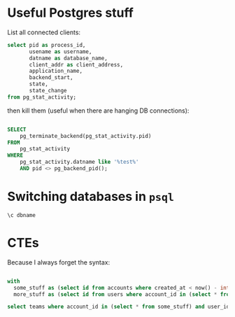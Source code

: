 # Useful Postgres stuff

List all connected clients:

```sql
select pid as process_id,
       usename as username,
       datname as database_name,
       client_addr as client_address,
       application_name,
       backend_start,
       state,
       state_change
from pg_stat_activity;

```

then kill them (useful when there are hanging DB connections):

```sql

SELECT
	pg_terminate_backend(pg_stat_activity.pid)
FROM
	pg_stat_activity
WHERE
	pg_stat_activity.datname like '%test%'
	AND pid <> pg_backend_pid();

 ```


# Switching databases in `psql`

`\c dbname`

# CTEs

Because I always forget the syntax:


```sql

with
  some_stuff as (select id from accounts where created_at < now() - interval '7 days'),
  more_stuff as (select id from users where account_id in (select * from some_stuff))

select teams where account_id in (select * from some_stuff) and user_id in (select * from more_stuff)
```
